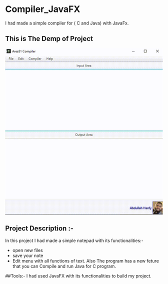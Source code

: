 # Compiler_JavaFX
I had made a simple compiler for ( C and Java) with JavaFx. 


## This is The Demp of Project 
![](compiler.gif)


## Project Description :- 
In this project I had made a simple notepad with its functionalities:-
- open new files
- save your note
- Edit menu with all functions of text.
Also The program has a new feture that you can Compile and run Java for C program.


##Tools:-
I had used JavaFX with its functionalities to build my project.
